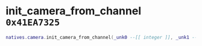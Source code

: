 # init_camera_from_channel `0x41EA7325`

```lua
natives.camera.init_camera_from_channel(_unk0 --[[ integer ]], _unk1 --[[ integer ]])
```